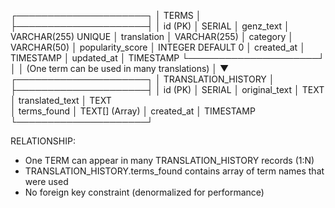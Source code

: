 ┌─────────────────────┐
│      TERMS          │
├─────────────────────┤
│ id (PK)             │ SERIAL
│ genz_text           │ VARCHAR(255) UNIQUE
│ translation         │ VARCHAR(255)
│ category            │ VARCHAR(50)
│ popularity_score    │ INTEGER DEFAULT 0
│ created_at          │ TIMESTAMP
│ updated_at          │ TIMESTAMP
└─────────────────────┘
            │
            │ (One term can be used in many translations)
            │
            ▼
┌─────────────────────┐
│ TRANSLATION_HISTORY │
├─────────────────────┤
│ id (PK)             │ SERIAL
│ original_text       │ TEXT
│ translated_text     │ TEXT  
│ terms_found         │ TEXT[] (Array)
│ created_at          │ TIMESTAMP
└─────────────────────┘

RELATIONSHIP:
- One TERM can appear in many TRANSLATION_HISTORY records (1:N)
- TRANSLATION_HISTORY.terms_found contains array of term names that were used
- No foreign key constraint (denormalized for performance)